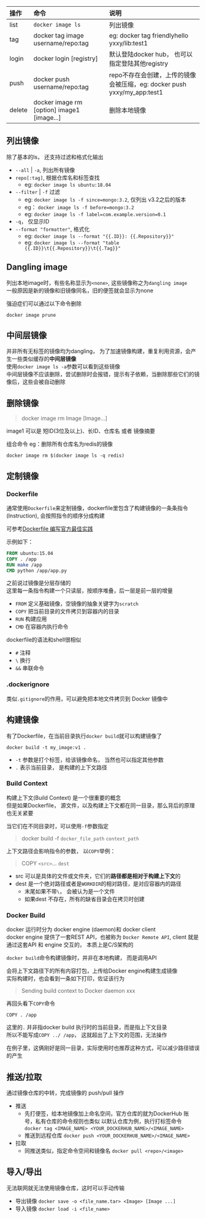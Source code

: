 
|操作|命令|说明|  
|:----|:----|:------|  
|list|`docker image ls` |列出镜像|  
|tag|docker tag image username/repo:tag |eg: docker tag friendlyhello yxxy/lib:test1  |
|login| docker login [registry]| 默认登陆docker hub， 也可以指定登陆其他registry|
|push| docker push username/repo:tag| repo不存在会创建，上传的镜像会被压缩，eg: docker push yxxy/my_app:test1|
|delete|docker image rm [option] image1 [image...] | 删除本地镜像|

## 列出镜像
除了基本的ls， 还支持过滤和格式化输出

- `--all` | `-a`, 列出所有镜像
- `repo[:tag]`, 根据仓库名和标签查找
    - eg: `docker image ls ubuntu:18.04`
- `--filter` | `-f` 过滤
    - eg: `docker image ls -f since=mongo:3.2`, 仅列出 v3.2之后的版本
    - eg： `docker image ls -f before=mongo:3.2`
    - eg: `docker image ls -f label=com.example.version=0.1`
- `-q`， 仅显示ID
- `--format "formatter"`, 格式化
    - eg: `docker image ls --format "{{.ID}}: {{.Repository}}"`
    - eg: `docker image ls --format "table {{.ID}}\t{{.Repository}}\t{{.Tag}}"`

## Dangling image
列出本地image时，有些名称显示为`<none>`, 这些镜像称之为`dangling image`  
一般原因是新的镜像和旧镜像同名，旧的便签就会显示为none  

强迫症们可以通过以下命令删除

    docker image prune

## 中间层镜像
并非所有无标签的镜像均为dangling， 为了加速镜像构建，重复利用资源，会产生一些类似缓存的**中间层镜像**  
使用`docker image ls -a`参数可以看到这些镜像  
中间层镜像不应该删除，尝试删除时会报错，提示有子依赖，当删除那些它们的镜像后，这些会被自动删除


## 删除镜像
> docker image rm Image [Image...]

image1 可以是 短ID(3位及以上)、长ID、仓库名 或者 镜像摘要

组合命令
eg：删除所有仓库名为redis的镜像
    
    docker image rm $(docker image ls -q redis)


## 定制镜像
### Dockerfile
通常使用`Dockerfile`来定制镜像，dockerfile里包含了构建镜像的一条条指令(Instruction), 会按照指令的顺序分成构建  

可参考[Dockerfile 编写官方最佳实践](https://docs.docker.com/develop/develop-images/dockerfile_best-practices/)

示例如下：
```dockerfile
FROM ubuntu:15.04
COPY . /app
RUN make /app
CMD python /app/app.py
```
之前说过镜像是分层存储的  
这里每一条指令构建一个只读层，按顺序堆叠，后一层是前一层的增量

- `FROM` 定义基础镜像，空镜像的抽象关键字为`scratch`
- `COPY` 把当前目录的文件拷贝到容器内的目录
- `RUN` 构建应用
- `CMD` 在容器内执行命令

dockerfile的语法和shell很相似  
- `#` 注释
- `\` 换行
- `&&` 串联命令

### .dockerignore
类似`.gitignore`的作用，可以避免把本地文件拷贝到 Docker 镜像中

## 构建镜像
有了Dockerfile，在当前目录执行`docker build`就可以构建镜像了

    docker build -t my_image:v1 .
- `-t` 参数是打个标签，给该镜像命名， 当然也可以指定其他参数
- `.` 表示当前目录， 是构建的上下文路径

### Build Context
构建上下文(Build Context) 是一个很重要的概念  
但是如果Dockerfile， 源文件，以及构建上下文都在同一目录，那么背后的原理也无关紧要  

当它们在不同目录时，可以使用`-f`参数指定  
> docker build -f `docker_file_path` `context_path`

上下文路径会影响指令的参数， 以`COPY`举例：  
> COPY `<src>`... `dest`

- src 可以是具体的文件或文件夹，它们的**路径都是相对于构建上下文**的
- dest 是一个绝对路径或者是`WORKDIR`的相对路径，是对应容器内的路径
    - 末尾如果不带`\`， 会被认为是一个文件
    - 如果dest 不存在，所有的缺省目录会在拷贝时创建

### Docker Build
docker 运行时分为 docker engine (daemon)和 docker client  
docker engine 提供了一套REST API，也被称为 `Docker Remote API`, client 就是通过这套API 和 engine 交互的， 本质上是C/S架构的  

`docker build`命令构建镜像时，并非在本地构建， 而是调用API

会将上下文路径下的所有内容打包，上传给Docker engine构建生成镜像  
实际构建时，也会看到一条如下打印，佐证该行为  
> Sending build context to Docker daemon  xxx


再回头看下`COPY`命令  
    
    COPY . /app

这里的`.` 并非指docker build 执行时的当前目录，而是指上下文目录  
所以不能写成`COPY ../ /app`， 这就超出了上下文的范围，无法操作  

在例子里，这俩刚好是同一目录，实际使用时也推荐这种方式，可以减少路径错误的产生


## 推送/拉取
通过镜像仓库的中转，完成镜像的 push/pull 操作
- 推送
    - 先打便签，给本地镜像加上命名空间，官方仓库的就为DockerHub 账号，私有仓库的命令规则也类似
        以默认仓库为例，执行打标签命令
        `docker tag <IMAGE_NAME> <YOUR_DOCKERHUB_NAME>/<IMAGE_NAME>`
    - 推送到远程仓库
        `docker push <YOUR_DOCKERHUB_NAME>/<IMAGE_NAME>`
- 拉取
    - 同推送类似，指定命令空间和镜像名
        `docker pull <repo>/<image>`

## 导入/导出
无法联网就无法使用镜像仓库，这时可以手动传输

- 导出镜像
    `docker save -o <file_name.tar> <Image> [Image ...]`
- 导入镜像
    `docker load -i <file_name>`









